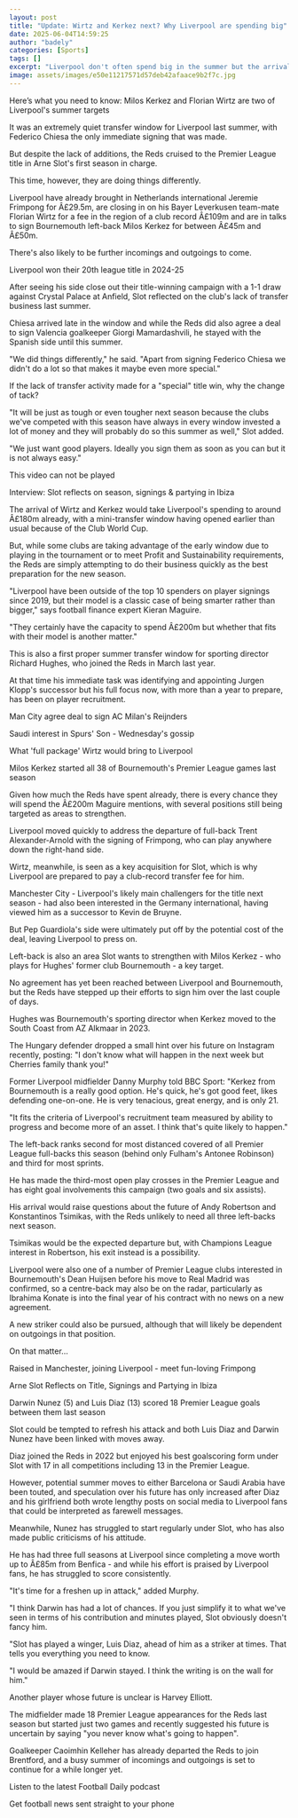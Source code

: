```yaml
---
layout: post
title: "Update: Wirtz and Kerkez next? Why Liverpool are spending big"
date: 2025-06-04T14:59:25
author: "badely"
categories: [Sports]
tags: []
excerpt: "Liverpool don't often spend big in the summer but the arrivals of Florian Wirtz and Milos Kerkez would take their spending past £180m already, so why "
image: assets/images/e50e11217571d57deb42afaace9b2f7c.jpg
---
```


Here’s what you need to know: Milos Kerkez and Florian Wirtz are two of Liverpool's summer targets

It was an extremely quiet transfer window for Liverpool last summer, with Federico Chiesa the only immediate signing that was made.

But despite the lack of additions, the Reds cruised to the Premier League title in Arne Slot's first season in charge.

This time, however, they are doing things differently. 

Liverpool have already brought in Netherlands international Jeremie Frimpong for Â£29.5m, are closing in on his Bayer Leverkusen team-mate Florian Wirtz for a fee in the region of a club record Â£109m and are in talks to sign Bournemouth left-back Milos Kerkez for between Â£45m and Â£50m.

There's also likely to be further incomings and outgoings to come.

Liverpool won their 20th league title in 2024-25

After seeing his side close out their title-winning campaign with a 1-1 draw against Crystal Palace at Anfield, Slot reflected on the club's lack of transfer business last summer.

Chiesa arrived late in the window and while the Reds did also agree a deal to sign Valencia goalkeeper Giorgi Mamardashvili, he stayed with the Spanish side until this summer.

"We did things differently," he said. "Apart from signing Federico Chiesa we didn't do a lot so that makes it maybe even more special."

If the lack of transfer activity made for a "special" title win, why the change of tack?

"It will be just as tough or even tougher next season because the clubs we've competed with this season have always in every window invested a lot of money and they will probably do so this summer as well," Slot added.

"We just want good players. Ideally you sign them as soon as you can but it is not always easy."

This video can not be played

Interview: Slot reflects on season, signings & partying in Ibiza

The arrival of Wirtz and Kerkez would take Liverpool's spending to around Â£180m already, with a mini-transfer window having opened earlier than usual because of the Club World Cup.

But, while some clubs are taking advantage of the early window due to playing in the tournament or to meet Profit and Sustainability requirements, the Reds are simply attempting to do their business quickly as the best preparation for the new season.

"Liverpool have been outside of the top 10 spenders on player signings since 2019, but their model is a classic case of being smarter rather than bigger," says football finance expert Kieran Maguire.

"They certainly have the capacity to spend Â£200m but whether that fits with their model is another matter."

This is also a first proper summer transfer window for sporting director Richard Hughes, who joined the Reds in March last year.

At that time his immediate task was identifying and appointing Jurgen Klopp's successor but his full focus now, with more than a year to prepare, has been on player recruitment.

Man City agree deal to sign AC Milan's Reijnders

Saudi interest in Spurs' Son - Wednesday's gossip

What 'full package' Wirtz would bring to Liverpool

Milos Kerkez started all 38 of Bournemouth's Premier League games last season

Given how much the Reds have spent already, there is every chance they will spend the Â£200m Maguire mentions, with several positions still being targeted as areas to strengthen.

Liverpool moved quickly to address the departure of full-back Trent Alexander-Arnold with the signing of Frimpong, who can play anywhere down the right-hand side.

Wirtz, meanwhile, is seen as a key acquisition for Slot, which is why Liverpool are prepared to pay a club-record transfer fee for him.

Manchester City - Liverpool's likely main challengers for the title next season - had also been interested in the Germany international, having viewed him as a successor to Kevin de Bruyne.

But Pep Guardiola's side were ultimately put off by the potential cost of the deal, leaving Liverpool to press on. 

Left-back is also an area Slot wants to strengthen with Milos Kerkez - who plays for Hughes' former club Bournemouth - a key target.

No agreement has yet been reached between Liverpool and Bournemouth, but the Reds have stepped up their efforts to sign him over the last couple of days. 

Hughes was Bournemouth's sporting director when Kerkez moved to the South Coast from AZ Alkmaar in 2023.

The Hungary defender dropped a small hint over his future on Instagram recently, posting: "I don't know what will happen in the next week but Cherries family thank you!"

Former Liverpool midfielder Danny Murphy told BBC Sport: "Kerkez from Bournemouth is a really good option. He's quick, he's got good feet, likes defending one-on-one. He is very tenacious, great energy, and is only 21. 

"It fits the criteria of Liverpool's recruitment team measured by ability to progress and become more of an asset. I think that's quite likely to happen."

The left-back ranks second for most distanced covered of all Premier League full-backs this season (behind only Fulham's Antonee Robinson) and third for most sprints.

He has made the third-most open play crosses in the Premier League and has eight goal involvements this campaign (two goals and six assists).

His arrival would raise questions about the future of Andy Robertson and Konstantinos Tsimikas, with the Reds unlikely to need all three left-backs next season.

Tsimikas would be the expected departure but, with Champions League interest in Robertson, his exit instead is a possibility.

Liverpool were also one of a number of Premier League clubs interested in Bournemouth's Dean Huijsen before his move to Real Madrid was confirmed, so a centre-back may also be on the radar, particularly as Ibrahima Konate is into the final year of his contract with no news on a new agreement.

A new striker could also be pursued, although that will likely be dependent on outgoings in that position. 

On that matter...

Raised in Manchester, joining Liverpool - meet fun-loving Frimpong

Arne Slot Reflects on Title, Signings and Partying in Ibiza

Darwin Nunez (5) and Luis Diaz (13) scored 18 Premier League goals between them last season

Slot could be tempted to refresh his attack and both Luis Diaz and Darwin Nunez have been linked with moves away.

Diaz joined the Reds in 2022 but enjoyed his best goalscoring form under Slot with 17 in all competitions including 13 in the Premier League.

However, potential summer moves to either Barcelona or Saudi Arabia have been touted, and speculation over his future has only increased after Diaz and his girlfriend both wrote lengthy posts on social media to Liverpool fans that could be interpreted as farewell messages.

Meanwhile, Nunez has struggled to start regularly under Slot, who has also made public criticisms of his attitude.

He has had three full seasons at Liverpool since completing a move worth up to Â£85m from Benfica - and while his effort is praised by Liverpool fans, he has struggled to score consistently.

"It's time for a freshen up in attack," added Murphy. 

"I think Darwin has had a lot of chances. If you just simplify it to what we've seen in terms of his contribution and minutes played, Slot obviously doesn't fancy him.

"Slot has played a winger, Luis Diaz, ahead of him as a striker at times. That tells you everything you need to know.

"I would be amazed if Darwin stayed. I think the writing is on the wall for him."

Another player whose future is unclear is Harvey Elliott. 

The midfielder made 18 Premier League appearances for the Reds last season but started just two games and recently suggested his future is uncertain by saying "you never know what's going to happen".

Goalkeeper Caoimhin Kelleher has already departed the Reds to join Brentford, and a busy summer of incomings and outgoings is set to continue for a while longer yet.

Listen to the latest Football Daily podcast

Get football news sent straight to your phone

